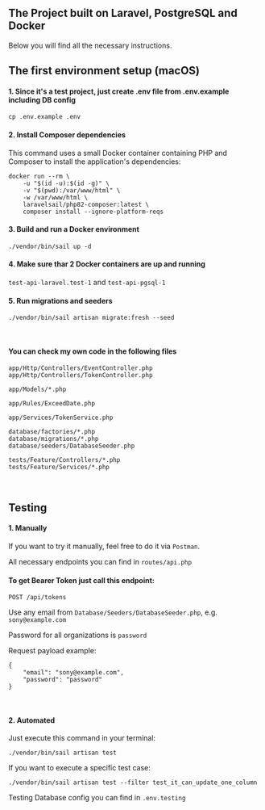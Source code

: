 ## The Project built on Laravel, PostgreSQL and Docker
Below you will find all the necessary instructions.

## The first environment setup (macOS)

#### 1. Since it's a test project, just create .env file from .env.example including DB config
```
cp .env.example .env
```

#### 2. Install Composer dependencies
This command uses a small Docker container containing PHP and Composer to install the application's dependencies:
```
docker run --rm \
    -u "$(id -u):$(id -g)" \
    -v "$(pwd):/var/www/html" \
    -w /var/www/html \
    laravelsail/php82-composer:latest \
    composer install --ignore-platform-reqs
```

#### 3. Build and run a Docker environment
```
./vendor/bin/sail up -d
```

#### 4. Make sure thar 2 Docker containers are up and running
`test-api-laravel.test-1`
and
`test-api-pgsql-1`

#### 5. Run migrations and seeders
```
./vendor/bin/sail artisan migrate:fresh --seed
```

<br>

#### You can check my own code in the following files

```
app/Http/Controllers/EventController.php
app/Http/Controllers/TokenController.php

app/Models/*.php

app/Rules/ExceedDate.php

app/Services/TokenService.php

database/factories/*.php
database/migrations/*.php
database/seeders/DatabaseSeeder.php

tests/Feature/Controllers/*.php
tests/Feature/Services/*.php
```

<br>

## Testing

#### 1. Manually

If you want to try it manually, feel free to do it via `Postman`.

All necessary endpoints you can find in `routes/api.php`

#### To get Bearer Token just call this endpoint:

`POST /api/tokens`

Use any email from `Database/Seeders/DatabaseSeeder.php`, e.g. `sony@example.com`

Password for all organizations is `password`

Request payload example:
```
{
    "email": "sony@example.com",
    "password": "password"
}
```

<br>

#### 2. Automated
Just execute this command in your terminal:

```
./vendor/bin/sail artisan test
```

If you want to execute a specific test case:

```
./vendor/bin/sail artisan test --filter test_it_can_update_one_column
```

Testing Database config you can find in `.env.testing`
